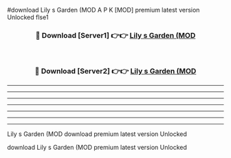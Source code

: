 #download Lily s Garden (MOD A P K [MOD] premium latest version Unlocked flse1 



<div align="center">
<h3>🔴 Download [Server1] 👉👉 <a href="https://apkdownload3.web.app/">Lily s Garden (MOD</a></h3><br>

<h3>🔴 Download [Server2] 👉👉 <a href="https://apkdownload3.web.app/">Lily s Garden (MOD</a></h3>
</div>





----------------------------------------------------------

----------------------------------------------------------

----------------------------------------------------------

----------------------------------------------------------

----------------------------------------------------------

----------------------------------------------------------

----------------------------------------------------------

Lily s Garden (MOD download premium latest version Unlocked

download Lily s Garden (MOD premium latest version Unlocked
